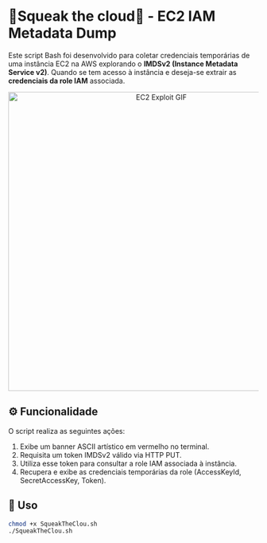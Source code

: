 # 🐁Squeak the cloud🐁 - EC2 IAM Metadata Dump

Este script Bash foi desenvolvido para coletar credenciais temporárias de uma instância EC2 na AWS explorando o **IMDSv2 (Instance Metadata Service v2)**. Quando se tem acesso à instância e deseja-se extrair as **credenciais da role IAM** associada.

<p align="center">
  <img src="https://media3.giphy.com/media/v1.Y2lkPTc5MGI3NjExMHJmbnI4MHBybjFweDFmMnk4cmUyb3VxdHFpbDZ5aDhuOXdwNmUwYiZlcD12MV9pbnRlcm5hbF9naWZfYnlfaWQmY3Q9Zw/101t9QwTM6y5oc/giphy.gif" alt="EC2 Exploit GIF" width="600"/>
</p>

## ⚙️ Funcionalidade

O script realiza as seguintes ações:

1. Exibe um banner ASCII artístico em vermelho no terminal.
2. Requisita um token IMDSv2 válido via HTTP PUT.
3. Utiliza esse token para consultar a role IAM associada à instância.
4. Recupera e exibe as credenciais temporárias da role (AccessKeyId, SecretAccessKey, Token).

## 📌 Uso

```bash
chmod +x SqueakTheClou.sh
./SqueakTheClou.sh
